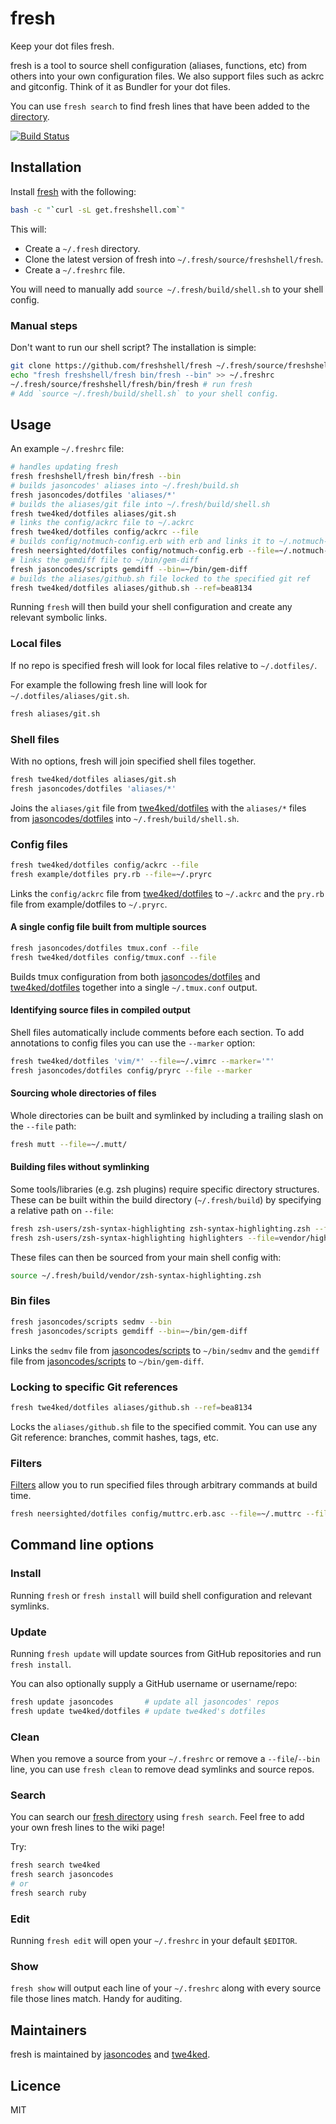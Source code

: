 # fresh

Keep your dot files fresh.

fresh is a tool to source shell configuration (aliases, functions, etc) from
others into your own configuration files. We also support files such as ackrc
and gitconfig. Think of it as Bundler for your dot files.

You can use `fresh search` to find fresh lines that have been
added to the [directory].

[![Build Status](https://secure.travis-ci.org/freshshell/fresh.png?branch=master)](http://travis-ci.org/freshshell/fresh)

## Installation

Install [fresh](http://freshshell.com/) with the following:

``` sh
bash -c "`curl -sL get.freshshell.com`"
```

This will:

* Create a `~/.fresh` directory.
* Clone the latest version of fresh into `~/.fresh/source/freshshell/fresh`.
* Create a `~/.freshrc` file.

You will need to manually add `source ~/.fresh/build/shell.sh` to your shell config.

### Manual steps

Don't want to run our shell script? The installation is simple:

``` sh
git clone https://github.com/freshshell/fresh ~/.fresh/source/freshshell/fresh
echo "fresh freshshell/fresh bin/fresh --bin" >> ~/.freshrc
~/.fresh/source/freshshell/fresh/bin/fresh # run fresh
# Add `source ~/.fresh/build/shell.sh` to your shell config.
```

## Usage

An example `~/.freshrc` file:

``` sh
# handles updating fresh
fresh freshshell/fresh bin/fresh --bin
# builds jasoncodes' aliases into ~/.fresh/build.sh
fresh jasoncodes/dotfiles 'aliases/*'
# builds the aliases/git file into ~/.fresh/build/shell.sh
fresh twe4ked/dotfiles aliases/git.sh
# links the config/ackrc file to ~/.ackrc
fresh twe4ked/dotfiles config/ackrc --file
# builds config/notmuch-config.erb with erb and links it to ~/.notmuch-config
fresh neersighted/dotfiles config/notmuch-config.erb --file=~/.notmuch-config --filter=erb
# links the gemdiff file to ~/bin/gem-diff
fresh jasoncodes/scripts gemdiff --bin=~/bin/gem-diff
# builds the aliases/github.sh file locked to the specified git ref
fresh twe4ked/dotfiles aliases/github.sh --ref=bea8134
```

Running `fresh` will then build your shell configuration and create any relevant symbolic links.

### Local files

If no repo is specified fresh will look for local files relative to `~/.dotfiles/`.

For example the following fresh line will look for `~/.dotfiles/aliases/git.sh`.

``` sh
fresh aliases/git.sh
```

### Shell files

With no options, fresh will join specified shell files together.

``` sh
fresh twe4ked/dotfiles aliases/git.sh
fresh jasoncodes/dotfiles 'aliases/*'
```

Joins the `aliases/git` file from [twe4ked/dotfiles] with the `aliases/*` files
from [jasoncodes/dotfiles] into `~/.fresh/build/shell.sh`.

### Config files

``` sh
fresh twe4ked/dotfiles config/ackrc --file
fresh example/dotfiles pry.rb --file=~/.pryrc
```

Links the `config/ackrc` file from [twe4ked/dotfiles] to `~/.ackrc`
and the `pry.rb` file from example/dotfiles to `~/.pryrc`.

#### A single config file built from multiple sources

``` sh
fresh jasoncodes/dotfiles tmux.conf --file
fresh twe4ked/dotfiles config/tmux.conf --file
```

Builds tmux configuration from both [jasoncodes/dotfiles] and [twe4ked/dotfiles]
together into a single `~/.tmux.conf` output.

#### Identifying source files in compiled output

Shell files automatically include comments before each section.
To add annotations to config files you can use the `--marker` option:

``` sh
fresh twe4ked/dotfiles 'vim/*' --file=~/.vimrc --marker='"'
fresh jasoncodes/dotfiles config/pryrc --file --marker
```

#### Sourcing whole directories of files

Whole directories can be built and symlinked by including a trailing slash on the `--file` path:

``` sh
fresh mutt --file=~/.mutt/
```

#### Building files without symlinking

Some tools/libraries (e.g. zsh plugins) require specific directory structures.
These can be built within the build directory (`~/.fresh/build`) by specifying
a relative path on `--file`:

``` sh
fresh zsh-users/zsh-syntax-highlighting zsh-syntax-highlighting.zsh --file=vendor/zsh-syntax-highlighting.zsh
fresh zsh-users/zsh-syntax-highlighting highlighters --file=vendor/highlighters/
```

These files can then be sourced from your main shell config with:

``` sh
source ~/.fresh/build/vendor/zsh-syntax-highlighting.zsh
```

### Bin files

``` sh
fresh jasoncodes/scripts sedmv --bin
fresh jasoncodes/scripts gemdiff --bin=~/bin/gem-diff
```

Links the `sedmv` file from [jasoncodes/scripts] to `~/bin/sedmv`
and the `gemdiff` file from [jasoncodes/scripts] to `~/bin/gem-diff`.

### Locking to specific Git references

``` sh
fresh twe4ked/dotfiles aliases/github.sh --ref=bea8134
```

Locks the `aliases/github.sh` file to the specified commit.
You can use any Git reference: branches, commit hashes, tags, etc.

### Filters

[Filters][filters] allow you to run specified files through arbitrary commands at build time.

``` sh
fresh neersighted/dotfiles config/muttrc.erb.asc --file=~/.muttrc --filter="gpg | erb"
```

[filters]: https://github.com/freshshell/fresh/wiki/Filters

## Command line options

### Install

Running `fresh` or `fresh install` will build shell configuration and relevant
symlinks.

### Update

Running `fresh update` will update sources from GitHub repositories and run `fresh install`.

You can also optionally supply a GitHub username or username/repo:

``` sh
fresh update jasoncodes       # update all jasoncodes' repos
fresh update twe4ked/dotfiles # update twe4ked's dotfiles
```

### Clean

When you remove a source from your `~/.freshrc` or remove a `--file`/`--bin`
line, you can use `fresh clean` to remove dead symlinks and source repos.

### Search

You can search our [fresh directory][directory] using `fresh search`.
Feel free to add your own fresh lines to the wiki page!

Try:

``` sh
fresh search twe4ked
fresh search jasoncodes
# or
fresh search ruby
```

### Edit

Running `fresh edit` will open your `~/.freshrc` in your default `$EDITOR`.

### Show

`fresh show` will output each line of your `~/.freshrc` along with
every source file those lines match. Handy for auditing.

## Maintainers

fresh is maintained by [jasoncodes] and [twe4ked].

## Licence

MIT

[jasoncodes/dotfiles]: https://github.com/jasoncodes/dotfiles
[jasoncodes/scripts]: https://github.com/jasoncodes/scripts
[twe4ked/dotfiles]: https://github.com/twe4ked/dotfiles
[jasoncodes]: https://github.com/jasoncodes
[twe4ked]: https://github.com/twe4ked
[directory]: https://github.com/freshshell/fresh/wiki/Directory
